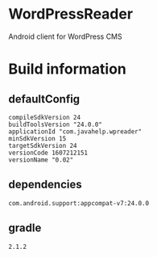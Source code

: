 # WordPressReader
Android client for WordPress CMS

# Build information
## defaultConfig
    compileSdkVersion 24
    buildToolsVersion "24.0.0"
	applicationId "com.javahelp.wpreader"
	minSdkVersion 15
	targetSdkVersion 24
	versionCode 1607212151
	versionName "0.02"
## dependencies
	com.android.support:appcompat-v7:24.0.0
## gradle
    2.1.2